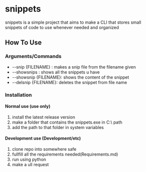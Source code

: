 # snippets
snippets is a simple project that aims to make a CLI that stores small snippets of code to use whenever needed and organized

## How To Use

### Arguments/Commands
 - --snip {FILENAME} : makes a snip file from the filename given
 - --showsnips : shows all the snippets u have
 - --showsnip {FILENAME}: shows the content of the snippet
 - --delsnip {FILENAME}: deletes the snippet from file name 
 

### Installation

#### Normal use (use only)
1. install the latest release version
2. make a folder that contains the snippets.exe in C:\ path
3. add the path to that folder in system variables

#### Development use (Development/etc)
1. clone repo into somewhere safe
2. fullfill all the requirements needed(Requirements.md)
3. run using python
4. make a ull request
